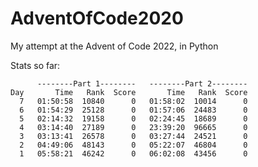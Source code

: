# AdventOfCode2020
My attempt at the Advent of Code 2022, in Python

Stats so far:
```
      --------Part 1--------   --------Part 2--------
Day       Time   Rank  Score       Time   Rank  Score
  7   01:50:58  10840      0   01:58:02  10014      0
  6   01:54:29  25128      0   01:57:06  24483      0
  5   02:14:32  19158      0   02:24:45  18689      0
  4   03:14:40  27189      0   23:39:20  96665      0
  3   03:13:41  26578      0   03:27:44  24521      0
  2   04:49:06  48143      0   05:22:07  46804      0
  1   05:58:21  46242      0   06:02:08  43456      0
```